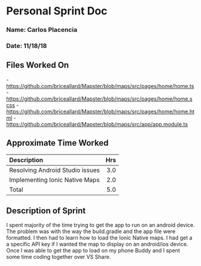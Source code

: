 # Personal Sprint Doc

### Name: Carlos Placencia
### Date: 11/18/18

## Files Worked On

-https://github.com/briceallard/Mapster/blob/maps/src/pages/home/home.ts
-https://github.com/briceallard/Mapster/blob/maps/src/pages/home/home.scss
-https://github.com/briceallard/Mapster/blob/maps/src/pages/home/home.html
-https://github.com/briceallard/Mapster/blob/maps/src/app/app.module.ts


## Approximate Time Worked

| Description                     | Hrs  |
| :------------------------------ | ---: |
| Resolving Android Studio issues           | 3.0 |
| Implementing Ionic Native Maps |2.0 |
| Total                           | 5.0  |

## Description of Sprint

I spent majority of the time trying to get the app to run on an android device. The problem was with the way the build.gradle and the app file were
formatted. I then had to learn how to load the Ionic Native maps. I had get a a specific API key if I wanted the map to display on an android/ios
device. Once I was able to get the app to load on my phone Buddy and I spent some time coding together over VS Share.
